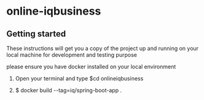# online-iqbusiness
## Getting started

These instructions will get you a copy of the project up and running on your local machine for development and testing purpose

please ensure you have docker installed on your local environment

1. Open your terminal and type $cd onlineiqbusiness

2. $ docker build --tag=iq/spring-boot-app .

